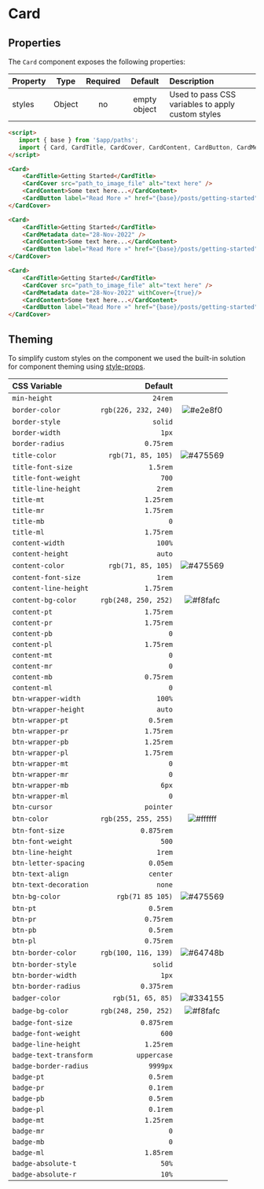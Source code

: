 # Card

## Properties

The `Card` component exposes the following properties:

| Property | Type   | Required | Default      | Description                                       |
| :------- | :----: | :------: | :----------: | :------------------------------------------------ |
| styles   | Object |   no     | empty object | Used to pass CSS variables to apply custom styles |

```html
<script>
   import { base } from '$app/paths';
   import { Card, CardTitle, CardCover, CardContent, CardButton, CardMetadata } from '@sveltinio/widgets';
</script>

<Card>
    <CardTitle>Getting Started</CardTitle>
    <CardCover src="path_to_image_file" alt="text here" />
    <CardContent>Some text here...</CardContent>
    <CardButton label="Read More »" href="{base}/posts/getting-started"/>
</CardCover>

<Card>
    <CardTitle>Getting Started</CardTitle>
    <CardMetadata date="28-Nov-2022" />
    <CardContent>Some text here...</CardContent>
    <CardButton label="Read More »" href="{base}/posts/getting-started"/>
</CardCover>

<Card>
    <CardTitle>Getting Started</CardTitle>
    <CardCover src="path_to_image_file" alt="text here" />
    <CardMetadata date="28-Nov-2022" withCover={true}/>
    <CardContent>Some text here...</CardContent>
    <CardButton label="Read More »" href="{base}/posts/getting-started"/>
</CardCover>
```

## Theming

To simplify custom styles on the component we used the built-in solution for component theming using [style-props].

| CSS Variable           | Default              |                                                              |
| :--------------------- | -------------------: | :----------------------------------------------------------: |
| `min-height`           | `24rem`              | |
| `border-color`         | `rgb(226, 232, 240)` | ![#e2e8f0](https://via.placeholder.com/15/e2e8f0/e2e8f0.png) |
| `border-style`         | `solid`              | |
| `border-width`         | `1px`                | |
| `border-radius`        | `0.75rem`            | |
| `title-color`          | `rgb(71, 85, 105)`   | ![#475569](https://via.placeholder.com/15/475569/475569.png) |
| `title-font-size`      | `1.5rem`             | |
| `title-font-weight`    | `700`                | |
| `title-line-height`    | `2rem`               | |
| `title-mt`             | `1.25rem`            | |
| `title-mr`             | `1.75rem`            | |
| `title-mb`             | `0`                  | |
| `title-ml`             | `1.75rem`            | |
| `content-width`        | `100%`               | |
| `content-height`       | `auto`               | |
| `content-color`        | `rgb(71, 85, 105)`   | ![#475569](https://via.placeholder.com/15/475569/475569.png) |
| `content-font-size`    | `1rem`               | |
| `content-line-height`  | `1.75rem`            | |
| `content-bg-color`     | `rgb(248, 250, 252)` | ![#f8fafc](https://via.placeholder.com/15/f8fafc/f8fafc.png) |
| `content-pt`           | `1.75rem`            | |
| `content-pr`           | `1.75rem`            | |
| `content-pb`           | `0`                  | |
| `content-pl`           | `1.75rem`            | |
| `content-mt`           | `0`                  | |
| `content-mr`           | `0`                  | |
| `content-mb`           | `0.75rem`            | |
| `content-ml`           | `0`                  | |
| `btn-wrapper-width`    | `100%`               | |
| `btn-wrapper-height`   | `auto`               | |
| `btn-wrapper-pt`       | `0.5rem`             | |
| `btn-wrapper-pr`       | `1.75rem`            | |
| `btn-wrapper-pb`       | `1.25rem`            | |
| `btn-wrapper-pl`       | `1.75rem`            | |
| `btn-wrapper-mt`       | `0`                  | |
| `btn-wrapper-mr`       | `0`                  | |
| `btn-wrapper-mb`       | `6px`                | |
| `btn-wrapper-ml`       | `0`                  | |
| `btn-cursor`           | `pointer`            | |
| `btn-color`            | `rgb(255, 255, 255)` | ![#ffffff](https://via.placeholder.com/15/ffffff/ffffff.png) |
| `btn-font-size`        | `0.875rem`           | |
| `btn-font-weight`      | `500`                | |
| `btn-line-height`      | `1rem`               | |
| `btn-letter-spacing`   | `0.05em`             | |
| `btn-text-align`       | `center`             | |
| `btn-text-decoration`  | `none`               | |
| `btn-bg-color`         | `rgb(71 85 105)`     | ![#475569](https://via.placeholder.com/15/475569/475569.png) |
| `btn-pt`               | `0.5rem`             | |
| `btn-pr`               | `0.75rem`            | |
| `btn-pb`               | `0.5rem`             | |
| `btn-pl`               | `0.75rem`            | |
| `btn-border-color`     | `rgb(100, 116, 139)` | ![#64748b](https://via.placeholder.com/15/64748b/64748b.png) |
| `btn-border-style`     | `solid`              | |
| `btn-border-width`     | `1px`                | |
| `btn-border-radius`    | `0.375rem`           | |
| `badger-color`         | `rgb(51, 65, 85)`    | ![#334155](https://via.placeholder.com/15/334155/334155.png) |
| `badge-bg-color`       | `rgb(248, 250, 252)` | ![#f8fafc](https://via.placeholder.com/15/f8fafc/f8fafc.png) |
| `badge-font-size`      | `0.875rem`           | |
| `badge-font-weight`    | `600`                | |
| `badge-line-height`    | `1.25rem`            | |
| `badge-text-transform` | `uppercase`          | |
| `badge-border-radius`  | `9999px`             | |
| `badge-pt`             | `0.5rem`             | |
| `badge-pr`             | `0.1rem`             | |
| `badge-pb`             | `0.5rem`             | |
| `badge-pl`             | `0.1rem`             | |
| `badge-mt`             | `1.25rem`            | |
| `badge-mr`             | `0`                  | |
| `badge-mb`             | `0`                  | |
| `badge-ml`             | `1.85rem`            | |
| `badge-absolute-t`     | `50%`                | |
| `badge-absolute-r`     | `10%`                | |

[style-props]: https://svelte.dev/docs#template-syntax-component-directives---style-props
